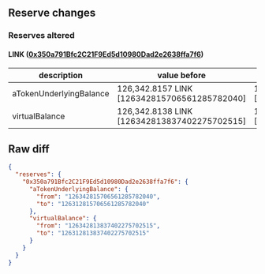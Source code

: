 ## Reserve changes

### Reserves altered

#### LINK ([0x350a791Bfc2C21F9Ed5d10980Dad2e2638ffa7f6](https://optimistic.etherscan.io/address/0x350a791Bfc2C21F9Ed5d10980Dad2e2638ffa7f6))

| description | value before | value after |
| --- | --- | --- |
| aTokenUnderlyingBalance | 126,342.8157 LINK [126342815706561285782040] | 126,312.8157 LINK [126312815706561285782040] |
| virtualBalance | 126,342.8138 LINK [126342813837402275702515] | 126,312.8138 LINK [126312813837402275702515] |


## Raw diff

```json
{
  "reserves": {
    "0x350a791Bfc2C21F9Ed5d10980Dad2e2638ffa7f6": {
      "aTokenUnderlyingBalance": {
        "from": "126342815706561285782040",
        "to": "126312815706561285782040"
      },
      "virtualBalance": {
        "from": "126342813837402275702515",
        "to": "126312813837402275702515"
      }
    }
  }
}
```
